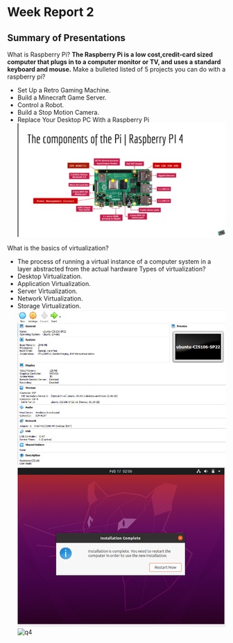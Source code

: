 # Week Report 2
## Summary of Presentations
What is Raspberry Pi?
**The Raspberry Pi is a low cost,credit-card sized computer that plugs in to a computer monitor or TV, and uses a standard keyboard and mouse.**
  Make a bulleted listed of 5 projects you can do with a raspberry pi?
* Set Up a Retro Gaming Machine. 
* Build a Minecraft Game Server.
* Control a Robot.
* Build a Stop Motion Camera.
* Replace Your Desktop PC With a Raspberry Pi
![a1](a1.png) 

What is the basics of virtualization?
*  The process of running a virtual instance of a computer system in a layer abstracted from the actual hardware 
  Types of virtualization?
* Desktop Virtualization.
* Application Virtualization.
* Server Virtualization.
* Network Virtualization.
* Storage Virtualization. 
![q2](q2.1.png)
![q3](q3.1.png)
![q4](q4.1.png)
